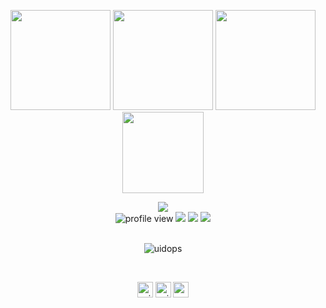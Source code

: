 <p align="center"> <img src="https://github.com/uidops/uidops.github.io/raw/master/img/01.png" height="160px" width="160px"> <img src="https://octodex.github.com/images/daftpunktocat-thomas.gif" height="160px" width="160px"> <img src="https://octodex.github.com/images/daftpunktocat-guy.gif" height="160px" width="160px"> <img src="https://github.com/uidops/uidops.github.io/raw/master/img/fuck_com.png" height="130px" width="130px"></p>
<div align="center"> <img src="text.gif"><br/>
<img alt="profile view" src="https://komarev.com/ghpvc/?username=siruidops&style=flat&color=red"> <img src="https://img.shields.io/badge/language-Python-purple">  <img src="https://img.shields.io/badge/language-C-purple"> <img src="https://img.shields.io/badge/os-Gentoo-red"> </div> <br/>

<p align="center"> <img src="https://github-readme-stats.vercel.app/api?username=uidops&show_icons=true&hide_border=true&count_private=true&theme=react" alt="uidops" /><!-- <br/> <img src="https://github-readme-stats.vercel.app/api/top-langs/?username=uidops&theme=react&count_private=true&hide_border=true" alt="uidops" /> --> </p><br/>

<p align="center"> 
  <a href="https://twitter.com/_uidops" target="blank"><img align="center" src="https://img.icons8.com/dusk/64/000000/twitter--v2.png" alt="_uidops" height="25" width="25" /></a>
  <a href="https://www.instagram.com/_uidops/" target="blank"><img align="center" src="https://img.icons8.com/dusk/64/000000/instagram--v1.png" alt="_uidops" height="25" width="25" /></a>
  <a href="https://t.me/sys_call" target="blank"><img align="center" src="https://img.icons8.com/fluency/48/000000/sent.png" alt="sys_call" height="25" width="25" /></a>
</p>

